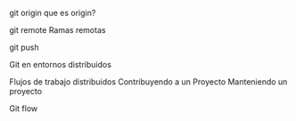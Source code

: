 git origin que es origin?

git remote
Ramas remotas

git push

Git en entornos distribuidos

Flujos de trabajo distribuidos
Contribuyendo a un Proyecto
Manteniendo un proyecto

Git flow

